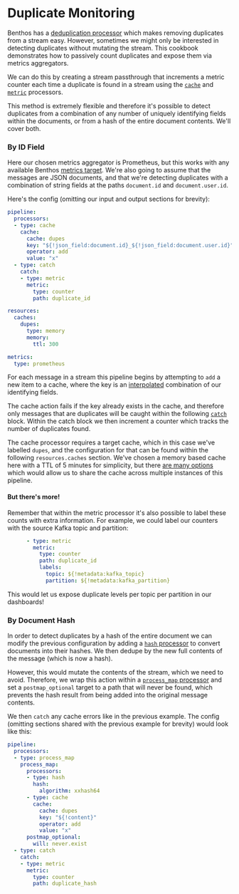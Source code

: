 Duplicate Monitoring
====================

Benthos has a [deduplication processor][dedupe-proc] which makes removing
duplicates from a stream easy. However, sometimes we might only be interested in
detecting duplicates without mutating the stream. This cookbook demonstrates how
to passively count duplicates and expose them via metrics aggregators.

We can do this by creating a stream passthrough that increments a metric counter
each time a duplicate is found in a stream using the [`cache`][cache-proc] and
[`metric`][metric-proc] processors.

This method is extremely flexible and therefore it's possible to detect
duplicates from a combination of any number of uniquely identifying fields
within the documents, or from a hash of the entire document contents. We'll
cover both.

### By ID Field

Here our chosen metrics aggregator is Prometheus, but this works with any
available Benthos [metrics target][metrics]. We're also going to assume that the
messages are JSON documents, and that we're detecting duplicates with a
combination of string fields at the paths `document.id` and `document.user.id`.

Here's the config (omitting our input and output sections for brevity):

``` yaml
pipeline:
  processors:
  - type: cache
    cache:
      cache: dupes
      key: "${!json_field:document.id}_${!json_field:document.user.id}"
      operator: add
      value: "x"
  - type: catch
    catch:
    - type: metric
      metric:
        type: counter
        path: duplicate_id

resources:
  caches:
    dupes:
      type: memory
      memory:
        ttl: 300

metrics:
  type: prometheus
```

For each message in a stream this pipeline begins by attempting to `add` a new
item to a cache, where the key is an
[interpolated][interp-funcs] combination of our identifying fields.

The cache action fails if the key already exists in the cache, and therefore
only messages that are duplicates will be caught within the following
[`catch`][catch-proc] block. Within the catch block we then increment a counter
which tracks the number of duplicates found.

The cache processor requires a target cache, which in this case we've labelled
`dupes`, and the configuration for that can be found within the following
`resources.caches` section. We've chosen a memory based cache here with a TTL of
5 minutes for simplicity, but there [are many options][caches] which would allow
us to share the cache across multiple instances of this pipeline.

#### But there's more!

Remember that within the metric processor it's also possible to label these
counts with extra information. For example, we could label our counters with the
source Kafka topic and partition:

``` yaml
      - type: metric
        metric:
          type: counter
          path: duplicate_id
          labels:
            topic: ${!metadata:kafka_topic}
            partition: ${!metadata:kafka_partition}
```

This would let us expose duplicate levels per topic per partition in our
dashboards!

### By Document Hash

In order to detect duplicates by a hash of the entire document we can modify the
previous configuration by adding a [`hash` processor][hash-proc] to convert
documents into their hashes. We then dedupe by the new full contents of the
message (which is now a hash).

However, this would mutate the contents of the stream, which we need to avoid.
Therefore, we wrap this action within a [`process_map` processor][procmap-proc]
and set a `postmap_optional` target to a path that will never be found, which
prevents the hash result from being added into the original message contents.

We then `catch` any cache errors like in the previous example. The config
(omitting sections shared with the previous example for brevity) would look like
this:

``` yaml
pipeline:
  processors:
  - type: process_map
    process_map:
      processors:
      - type: hash
        hash:
          algorithm: xxhash64
      - type: cache
        cache:
          cache: dupes
          key: "${!content}"
          operator: add
          value: "x"
      postmap_optional:
        will: never.exist
  - type: catch
    catch:
    - type: metric
      metric:
        type: counter
        path: duplicate_hash
```

[dedupe-proc]: ../processors/README.md#dedupe
[procmap-proc]: ../processors/README.md#process_map
[hash-proc]: ../processors/README.md#hash
[cache-proc]: ../processors/README.md#cache
[metric-proc]: ../processors/README.md#metric
[catch-proc]: ../processors/README.md#catch
[metrics]: ../metrics/README.md
[interp-funcs]: ../config_interpolation.md#functions
[caches]: ../caches/README.md